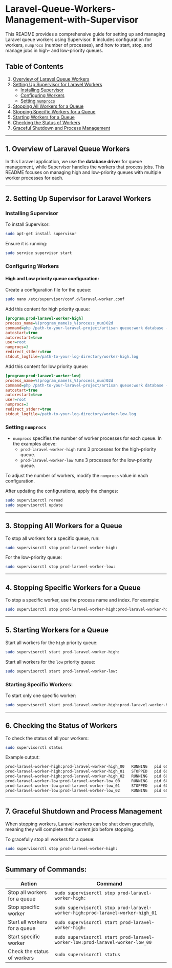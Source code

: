 # Laravel-Queue-Workers-Management-with-Supervisor

This README provides a comprehensive guide for setting up and managing Laravel queue workers using Supervisor. It includes configuration for workers, `numprocs` (number of processes), and how to start, stop, and manage jobs in high- and low-priority queues.

## Table of Contents

1. [Overview of Laravel Queue Workers](#overview-of-laravel-queue-workers)
2. [Setting Up Supervisor for Laravel Workers](#setting-up-supervisor-for-laravel-workers)
   - [Installing Supervisor](#installing-supervisor)
   - [Configuring Workers](#configuring-workers)
   - [Setting `numprocs`](#setting-numprocs)
3. [Stopping All Workers for a Queue](#stopping-all-workers-for-a-queue)
4. [Stopping Specific Workers for a Queue](#stopping-specific-workers-for-a-queue)
5. [Starting Workers for a Queue](#starting-workers-for-a-queue)
6. [Checking the Status of Workers](#checking-the-status-of-workers)
7. [Graceful Shutdown and Process Management](#graceful-shutdown-and-process-management)

---

## 1. Overview of Laravel Queue Workers

In this Laravel application, we use the **database driver** for queue management, while Supervisor handles the workers that process jobs. This README focuses on managing high and low-priority queues with multiple worker processes for each.

---

## 2. Setting Up Supervisor for Laravel Workers

### Installing Supervisor

To install Supervisor:

```bash
sudo apt-get install supervisor
```

Ensure it is running:

```bash
sudo service supervisor start
```

### Configuring Workers

#### High and Low priority queue configuration:

Create a configuration file for the queue:

```bash
sudo nano /etc/supervisor/conf.d/laravel-worker.conf
```

Add this content for high priority queue:

```ini
[program:prod-laravel-worker-high]
process_name=%(program_name)s_%(process_num)02d
command=php /path-to-your-laravel-project/artisan queue:work database --queue=high --sleep=3 --tries=3
autostart=true
autorestart=true
user=root
numprocs=3
redirect_stderr=true
stdout_logfile=/path-to-your-log-directory/worker-high.log
```

Add this content for low priority queue:

```ini
[program:prod-laravel-worker-low]
process_name=%(program_name)s_%(process_num)02d
command=php /path-to-your-laravel-project/artisan queue:work database --queue=low --sleep=3 --tries=3
autostart=true
autorestart=true
user=root
numprocs=3
redirect_stderr=true
stdout_logfile=/path-to-your-log-directory/worker-low.log
```

### Setting `numprocs`

- `numprocs` specifies the number of worker processes for each queue. In the examples above:
  - `prod-laravel-worker-high` runs 3 processes for the high-priority queue.
  - `prod-laravel-worker-low` runs 3 processes for the low-priority queue.

To adjust the number of workers, modify the `numprocs` value in each configuration.

After updating the configurations, apply the changes:

```bash
sudo supervisorctl reread
sudo supervisorctl update
```

---

## 3. Stopping All Workers for a Queue

To stop all workers for a specific queue, run:

```bash
sudo supervisorctl stop prod-laravel-worker-high:
```

For the low-priority queue:

```bash
sudo supervisorctl stop prod-laravel-worker-low:
```

---

## 4. Stopping Specific Workers for a Queue

To stop a specific worker, use the process name and index. For example:

```bash
sudo supervisorctl stop prod-laravel-worker-high:prod-laravel-worker-high_01
```

---

## 5. Starting Workers for a Queue

Start all workers for the `high` priority queue:

```bash
sudo supervisorctl start prod-laravel-worker-high:
```

Start all workers for the `low` priority queue:

```bash
sudo supervisorctl start prod-laravel-worker-low:
```

### Starting Specific Workers:

To start only one specific worker:

```bash
sudo supervisorctl start prod-laravel-worker-high:prod-laravel-worker-high_01
```

---

## 6. Checking the Status of Workers

To check the status of all your workers:

```bash
sudo supervisorctl status
```

Example output:

```bash
prod-laravel-worker-high:prod-laravel-worker-high_00   RUNNING   pid 600**, uptime --:--:--
prod-laravel-worker-high:prod-laravel-worker-high_01   STOPPED   pid 601**, uptime --:--:--
prod-laravel-worker-high:prod-laravel-worker-high_02   RUNNING   pid 600**, uptime --:--:--
prod-laravel-worker-low:prod-laravel-worker-low_00     RUNNING   pid 600**, uptime --:--:--
prod-laravel-worker-low:prod-laravel-worker-low_01     STOPPED   pid 600**, uptime --:--:--
prod-laravel-worker-low:prod-laravel-worker-low_02     RUNNING   pid 600**, uptime --:--:--
```

---

## 7. Graceful Shutdown and Process Management

When stopping workers, Laravel workers can be shut down gracefully, meaning they will complete their current job before stopping.

To gracefully stop all workers for a queue:

```bash
sudo supervisorctl stop prod-laravel-worker-high:
```

---

## Summary of Commands:

| Action                           | Command                                                                 |
|-----------------------------------|-------------------------------------------------------------------------|
| Stop all workers for a queue      | `sudo supervisorctl stop prod-laravel-worker-high:`                |
| Stop specific worker              | `sudo supervisorctl stop prod-laravel-worker-high:prod-laravel-worker-high_01` |
| Start all workers for a queue     | `sudo supervisorctl start prod-laravel-worker-high:`               |
| Start specific worker             | `sudo supervisorctl start prod-laravel-worker-low:prod-laravel-worker-low_00`  |
| Check the status of workers       | `sudo supervisorctl status`                                             |

